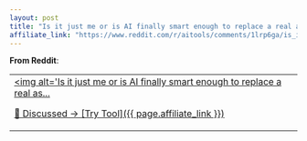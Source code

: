 ```yaml
---
layout: post
title: "Is it just me or is AI finally smart enough to replace a real assistant"
affiliate_link: "https://www.reddit.com/r/aitools/comments/1lrp6ga/is_it_just_me_or_is_ai_finally_smart_enough_to/?ref=autoverse&utm_source=autoverse"
---
```


**From Reddit**:  
*<table> <tr><td> <a href='https://www.reddit.com/r/aitools/comments/1lrp6ga/is_it_just_me_or_is_ai_finally_smart_enough_to/'> <img alt='Is it just me or is AI finally smart enough to replace a real as...*

💬 Discussed → [Try Tool]({{ page.affiliate_link }})  

